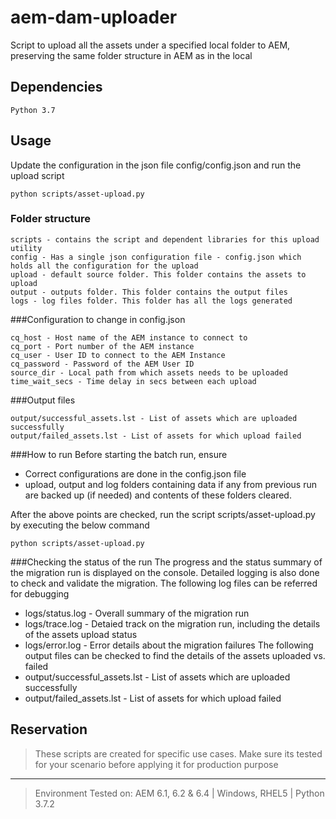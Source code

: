 # aem-dam-uploader							
Script to upload all the assets under a specified local folder to AEM, preserving the same folder structure in AEM as in the local 

## Dependencies
```
Python 3.7
```

## Usage

Update the configuration in the json file config/config.json and run the upload script 
```
python scripts/asset-upload.py
```

### Folder structure
```
scripts - contains the script and dependent libraries for this upload utility
config - Has a single json configuration file - config.json which holds all the configuration for the upload
upload - default source folder. This folder contains the assets to upload
output - outputs folder. This folder contains the output files  
logs - log files folder. This folder has all the logs generated
```

###Configuration to change in config.json
```
cq_host - Host name of the AEM instance to connect to 
cq_port - Port number of the AEM instance
cq_user - User ID to connect to the AEM Instance	
cq_password - Password of the AEM User ID
source_dir - Local path from which assets needs to be uploaded
time_wait_secs - Time delay in secs between each upload 
```

###Output files
```
output/successful_assets.lst - List of assets which are uploaded successfully
output/failed_assets.lst - List of assets for which upload failed
```

###How to run
Before starting the batch run, ensure
+ Correct configurations are done in the config.json file 
+ upload, output and log folders containing data if any from previous run are backed up (if needed) and contents of these folders cleared.  

After the above points are checked, run the script scripts/asset-upload.py by executing the below command 
```
python scripts/asset-upload.py 
```

###Checking the status of the run
The progress and the status summary of the migration run is displayed on the console. 
Detailed logging is also done to check and validate the migration. 
The following log files can be referred for debugging
+ logs/status.log - Overall summary of the migration run
+ logs/trace.log - Detaied track on the migration run, including the details of the assets upload status
+ logs/error.log - Error details about the migration failures
The following output files can be checked to find the details of the assets uploaded vs. failed
+ output/successful_assets.lst - List of assets which are uploaded successfully
+ output/failed_assets.lst - List of assets for which upload failed

## Reservation
> These scripts are created for specific use cases. Make sure its tested for your scenario before applying it for production purpose

---
> Environment Tested on:  AEM 6.1, 6.2 & 6.4 | Windows, RHEL5 | Python 3.7.2

